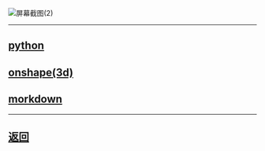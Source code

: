 
![屏幕截图(2)](https://user-images.githubusercontent.com/89624840/131201879-011cbc9b-bba9-4acc-9d3a-2e7141787f9b.png)

---

## [python](python/new.md)

## [onshape(3d)](onshape/new.md)

## [morkdown](morkdown/new.md)

---

## [返回](https://zlc1003.github.io/zero)

